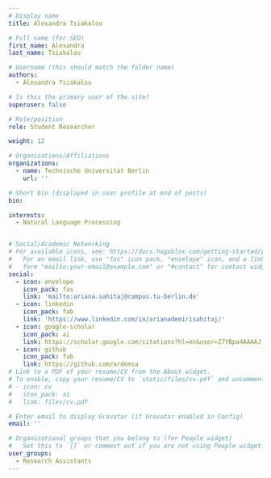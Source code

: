 ```yaml
---
# Display name
title: Alexandra Tsiakalou

# Full name (for SEO)
first_name: Alexandra
last_name: Tsiakalou

# Username (this should match the folder name)
authors:
  - Alexandra Tsiakalou

# Is this the primary user of the site?
superuser: false

# Role/position
role: Student Researcher

weight: 12

# Organizations/Affiliations
organizations:
  - name: Technische Universität Berlin
    url: ''

# Short bio (displayed in user profile at end of posts)
bio: 

interests:
  - Natural Language Processing


# Social/Academic Networking
# For available icons, see: https://docs.hugoblox.com/getting-started/page-builder/#icons
#   For an email link, use "fas" icon pack, "envelope" icon, and a link in the
#   form "mailto:your-email@example.com" or "#contact" for contact widget.
social:
  - icon: envelope
    icon_pack: fas
    link: 'mailto:ariana.sahitaj@campus.tu-berlin.de'
  - icon: linkedin
    icon_pack: fab
    link: 'https://www.linkedin.com/in/arianademirisahitaj/'
  - icon: google-scholar
    icon_pack: ai
    link: https://scholar.google.com/citations?hl=en&user=Z7YBpa4AAAAJ
  - icon: github
    icon_pack: fab
    link: https://github.com/ardemsa
# Link to a PDF of your resume/CV from the About widget.
# To enable, copy your resume/CV to `static/files/cv.pdf` and uncomment the lines below.
# - icon: cv
#   icon_pack: ai
#   link: files/cv.pdf

# Enter email to display Gravatar (if Gravatar enabled in Config)
email: ''

# Organizational groups that you belong to (for People widget)
#   Set this to `[]` or comment out if you are not using People widget.
user_groups:
  - Research Assistants
---
```

